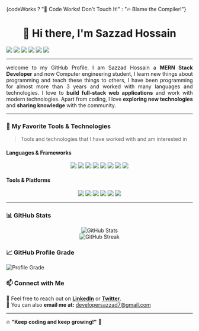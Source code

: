 {codeWorks ? "🚀 Code Works! Don't Touch It!" : "🔥 Blame the Compiler!"}

<h1 align="center"> 
   👋 Hi there, I'm Sazzad Hossain
</h1>

<p align="justify">
  <a href="https://instagram.com/yourprofile"><img src="https://img.shields.io/badge/INSTAGRAM-E4405F?style=for-the-badge&logo=instagram&logoColor=white"></a>
  <a href="https://www.youtube.com/yourchannel"><img src="https://img.shields.io/badge/YOUTUBE-FF0000?style=for-the-badge&logo=youtube&logoColor=white"></a>
  <a href="https://twitter.com/yourprofile"><img src="https://img.shields.io/badge/TWITTER-1DA1F2?style=for-the-badge&logo=twitter&logoColor=white"></a>
  <a href="https://linkedin.com/in/yourprofile"><img src="https://img.shields.io/badge/LINKEDIN-0077B5?style=for-the-badge&logo=linkedin&logoColor=white"></a>
  <a href="https://t.me/yourprofile"><img src="https://img.shields.io/badge/TELEGRAM-26A5E4?style=for-the-badge&logo=telegram&logoColor=white"></a>
  <a href="https://github.com/yourprofile"><img src="https://img.shields.io/badge/GITHUB-181717?style=for-the-badge&logo=github&logoColor=white"></a>
</p>

---

<p align="justify" sype='font-size: larger'>
welcome to my GitHub Profile. I am Sazzad Hossain a <span style="font-weight:bold"> MERN Stack Developer</span> and now Computer engineering student, I learn new things about programming and teach these things to others, I have been programming for almost more than 3 years and worked with many languages and technologies. I love to <span style="font-weight:bold">build full-stack web applications</span> and work with modern technologies. Apart from coding, I love <span style="font-weight:bold">exploring new technologies</span> and <span style="font-weight:bold">sharing knowledge</span> with the community. 
</p>


---


### 🚀 **My Favorite Tools & Technologies**

> Tools and technologies that I have worked with and am interested in


#### **Languages & Frameworks**  
<p align="center">
  <img src="https://img.shields.io/badge/Javascript-F7DF1E?style=for-the-badge&logo=javascript&logoColor=black">
  <img src="https://img.shields.io/badge/React-61DAFB?style=for-the-badge&logo=react&logoColor=black">
  <img src="https://img.shields.io/badge/Next.js-000000?style=for-the-badge&logo=nextdotjs&logoColor=white">
  <img src="https://img.shields.io/badge/Node.js-339933?style=for-the-badge&logo=nodedotjs&logoColor=white">
  <img src="https://img.shields.io/badge/Express.js-000000?style=for-the-badge&logo=express&logoColor=white">
  <img src="https://img.shields.io/badge/MongoDB-4EA94B?style=for-the-badge&logo=mongodb&logoColor=white">
  <img src="https://img.shields.io/badge/Tailwind_CSS-06B6D4?style=for-the-badge&logo=tailwindcss&logoColor=white">
  <img src="https://img.shields.io/badge/Bootstrap-7952B3?style=for-the-badge&logo=bootstrap&logoColor=white">
</p>

#### **Tools & Platforms**  
<p align="center">
  <img src="https://img.shields.io/badge/Firebase-FFCA28?style=for-the-badge&logo=firebase&logoColor=black">
  <img src="https://img.shields.io/badge/Git-F05032?style=for-the-badge&logo=git&logoColor=white">
  <img src="https://img.shields.io/badge/Github-181717?style=for-the-badge&logo=github&logoColor=white">
  <img src="https://img.shields.io/badge/Postman-FF6C37?style=for-the-badge&logo=postman&logoColor=white">
  <img src="https://img.shields.io/badge/Vercel-000000?style=for-the-badge&logo=vercel&logoColor=white">
  <img src="https://img.shields.io/badge/Docker-2496ED?style=for-the-badge&logo=docker&logoColor=white">
</p>

---


### 📊 **GitHub Stats**
<p align="center">
  <img src="https://github-readme-stats.vercel.app/api?username=yourgithubusername&show_icons=true&theme=radical" alt="GitHub Stats">
  <br/>
  <img src="https://github-readme-streak-stats.herokuapp.com/?user=yourgithubusername&theme=radical" alt="GitHub Streak">
</p>

### 📈 GitHub Profile Grade
![Profile Grade](https://img.shields.io/badge/Grade-A%2D-blue)


### 📫 **Connect with Me**
💬 Feel free to reach out on **[LinkedIn](https://linkedin.com/in/yourprofile)** or **[Twitter](https://twitter.com/yourprofile)**.  
📩 You can also **email me at:** developersazzad7@gmail.com  

---


🔥 **"Keep coding and keep growing!"** 🚀  
